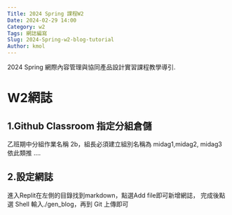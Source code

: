 ```yaml
---
Title: 2024 Spring 課程W2
Date: 2024-02-29 14:00
Category: w2
Tags: 網誌編寫
Slug: 2024-Spring-w2-blog-tutorial
Author: kmol
---
```


2024 Spring 網際內容管理與協同產品設計實習課程教學導引.

<!-- PELICAN_END_SUMMARY -->

# W2網誌
## 1.Github Classroom 指定分組倉儲
乙班期中分組作業名稱 2b，組長必須建立組別名稱為 midag1,midag2, midag3 依此類推 ....
## 2.設定網誌
進入Replit在左側的目錄找到markdown，點選Add file即可新增網誌，
完成後點選 Shell 輸入./gen_blog，再到 Git 上傳即可